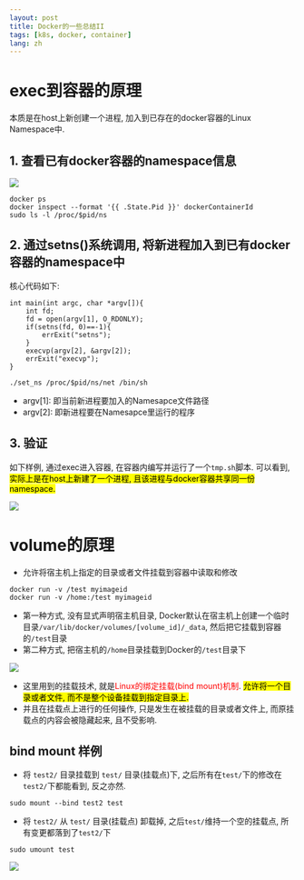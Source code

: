 ```yaml
---
layout: post
title: Docker的一些总结II
tags: [k8s, docker, container]
lang: zh
---
```



# exec到容器的原理
本质是在host上新创建一个进程, 加入到已存在的docker容器的Linux Namespace中.

## 1. 查看已有docker容器的namespace信息

![](https://davywalker-bucket.oss-cn-shanghai.aliyuncs.com/img/202206122047763.svg)

```shell
docker ps
docker inspect --format '{{ .State.Pid }}' dockerContainerId
sudo ls -l /proc/$pid/ns
```

## 2. 通过setns()系统调用, 将新进程加入到已有docker容器的namespace中

核心代码如下: 

```shell
int main(int argc, char *argv[]){
	int fd;
	fd = open(argv[1], O_RDONLY);
	if(setns(fd, 0)==-1){
		errExit("setns");
	}
	execvp(argv[2], &argv[2]);
	errExit("execvp");
}
```

```shell
./set_ns /proc/$pid/ns/net /bin/sh
```
- argv[1]: 即当前新进程要加入的Namesapce文件路径
- argv[2]: 即新进程要在Namesapce里运行的程序


## 3. 验证
如下样例, 通过exec进入容器, 在容器内编写并运行了一个`tmp.sh`脚本. 
可以看到, <mark>实际上是在host上新建了一个进程, 且该进程与docker容器共享同一份namespace.</mark>

![](https://davywalker-bucket.oss-cn-shanghai.aliyuncs.com/img/202206122112834.svg)

# volume的原理

- 允许将宿主机上指定的目录或者文件挂载到容器中读取和修改

```shell
docker run -v /test myimageid
docker run -v /home:/test myimageid
```

- 第一种方式, 没有显式声明宿主机目录, Docker默认在宿主机上创建一个临时目录`/var/lib/docker/volumes/[volume_id]/_data`, 然后把它挂载到容器的`/test`目录
- 第二种方式, 把宿主机的`/home`目录挂载到Docker的`/test`目录下

![](https://davywalker-bucket.oss-cn-shanghai.aliyuncs.com/img/202206122150473.svg)

- 这里用到的挂载技术, 就是<font color='red'>Linux的绑定挂载(bind mount)机制</font>. <mark>允许将一个目录或者文件, 而不是整个设备挂载到指定目录上.</mark>
- 并且在挂载点上进行的任何操作, 只是发生在被挂载的目录或者文件上, 而原挂载点的内容会被隐藏起来, 且不受影响.


## bind mount 样例

- 将 `test2/` 目录挂载到 `test/` 目录(挂载点)下, 之后所有在`test/`下的修改在`test2/`下都能看到, 反之亦然.

```shell
sudo mount --bind test2 test
```

- 将 `test2/` 从 `test/` 目录(挂载点) 卸载掉, 之后`test/`维持一个空的挂载点, 所有变更都落到了`test2/`下

```shell
sudo umount test
```

![](https://davywalker-bucket.oss-cn-shanghai.aliyuncs.com/img/202206122208304.svg)